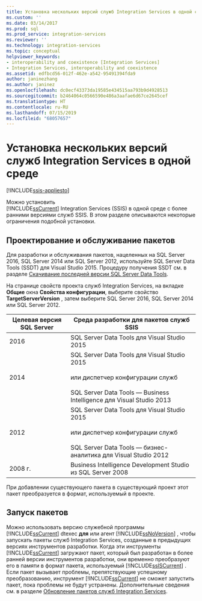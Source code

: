 ```yaml
---
title: Установка нескольких версий служб Integration Services в одной среде | Документы Майкрософт
ms.custom: ''
ms.date: 03/14/2017
ms.prod: sql
ms.prod_service: integration-services
ms.reviewer: ''
ms.technology: integration-services
ms.topic: conceptual
helpviewer_keywords:
- interoperability and coexistence [Integration Services]
- Integration Services, interoperability and coexistence
ms.assetid: edfbcd56-012f-462e-a542-95491394fda9
author: janinezhang
ms.author: janinez
ms.openlocfilehash: dc0ecf43373da19585e434515aa793b9d4928513
ms.sourcegitcommit: b2464064c0566590e486a3aafae6d67ce2645cef
ms.translationtype: HT
ms.contentlocale: ru-RU
ms.lasthandoff: 07/15/2019
ms.locfileid: "68057657"
---
```

# <a name="installing-integration-services-versions-side-by-side"></a>Установка нескольких версий служб Integration Services в одной среде

[!INCLUDE[ssis-appliesto](../../includes/ssis-appliesto-ssvrpluslinux-asdb-asdw-xxx.md)]


  Можно установить   
      [!INCLUDE[ssCurrent](../../includes/sscurrent-md.md)] Integration Services (SSIS) в одной среде с более ранними версиями служб SSIS. В этом разделе описываются некоторые ограничения подобной установки.  
  
## <a name="designing-and-maintaining-packages"></a>Проектирование и обслуживание пакетов  
 Для разработки и обслуживания пакетов, нацеленных на SQL Server 2016, SQL Server 2014 или SQL Server 2012, используйте SQL Server Data Tools (SSDT) для Visual Studio 2015. Процедуру получения SSDT см. в разделе [Скачивание последней версии SQL Server Data Tools](../../ssdt/download-sql-server-data-tools-ssdt.md).  
  
 На странице свойств проекта служб Integration Services, на вкладке **Общие** окна **Свойства конфигурации**, выберите свойство **TargetServerVersion** , затем выберите SQL Server 2016, SQL Server 2014 или SQL Server 2012.  
  
|Целевая версия SQL Server|Среда разработки для пакетов служб SSIS|  
|----------------------------------|-----------------------------------------------|  
|2016|SQL Server Data Tools для Visual Studio 2015|  
|2014|SQL Server Data Tools для Visual Studio 2015<br /><br /> или диспетчер конфигурации служб<br /><br /> SQL Server Data Tools — Business Intelligence для Visual Studio 2013|  
|2012|SQL Server Data Tools для Visual Studio 2015<br /><br /> или диспетчер конфигурации служб<br /><br /> SQL Server Data Tools — бизнес-аналитика для Visual Studio 2012|  
|2008 г.|Business Intelligence Development Studio из SQL Server 2008|  
  
 При добавлении существующего пакета в существующий проект этот пакет преобразуется в формат, используемый в проекте.  
  
## <a name="running-packages"></a>Запуск пакетов  
 Можно использовать версию служебной программы [!INCLUDE[ssCurrent](../../includes/sscurrent-md.md)] dtexec **для** или агент [!INCLUDE[ssNoVersion](../../includes/ssnoversion-md.md)] , чтобы запускать пакеты служб Integration Services, созданные в предыдущих версиях инструментов разработки. Когда эти инструменты [!INCLUDE[ssCurrent](../../includes/sscurrent-md.md)] загружают пакет, который был разработан в более ранней версии инструментов разработки, они временно преобразуют его в памяти в формат пакета, используемый [!INCLUDE[ssISCurrent](../../includes/ssiscurrent-md.md)] . Если пакет вызывает проблемы, препятствующие успешному преобразованию, инструмент [!INCLUDE[ssCurrent](../../includes/sscurrent-md.md)] не сможет запустить пакет, пока проблемы не будут устранены. Дополнительные сведения см. в разделе [Обновление пакетов служб Integration Services](../../integration-services/install-windows/upgrade-integration-services-packages.md).  
  
  
